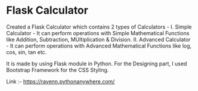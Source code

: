 # Flask Calculator

Created a Flask Calculator which contains 2 types of Calculators -
I. Simple Calculator - It can perform operations with Simple Mathematical Functions like Addition, Subtraction, MUltiplication & Division.
II. Advanced Calculator - It can perform operations with Advanced Mathematical Functions like log, cos, sin, tan etc.

It is made by using Flask module in Python.
For the Designing part, I used Bootstrap Framework for the CSS Styling.

Link :- https://rayenn.pythonanywhere.com/
